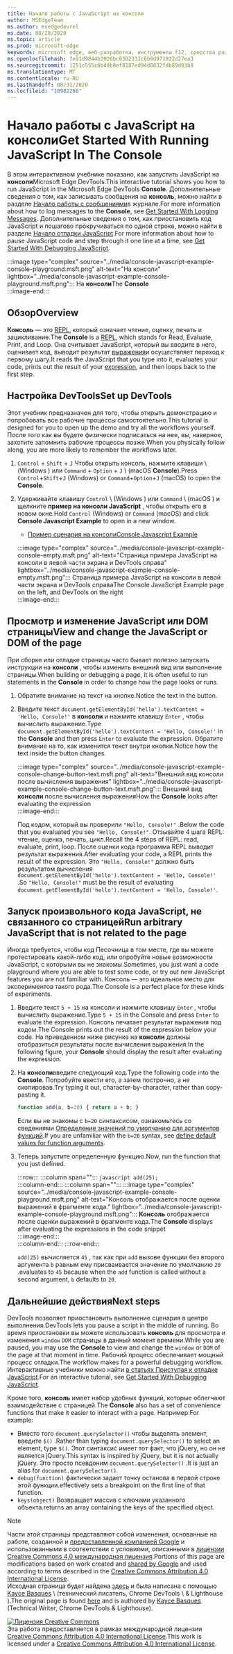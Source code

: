 ```yaml
---
title: Начало работы с JavaScript на консоли
author: MSEdgeTeam
ms.author: msedgedevrel
ms.date: 08/28/2020
ms.topic: article
ms.prod: microsoft-edge
keywords: microsoft edge, веб-разработка, инструменты f12, средства разработчика
ms.openlocfilehash: 7e91d9844b2926bc8302331c6b9d971922d27ea3
ms.sourcegitcommit: 1251c555c6b4db8ef8187ed94d8832fdb89d03b8
ms.translationtype: MT
ms.contentlocale: ru-RU
ms.lasthandoff: 08/31/2020
ms.locfileid: "10982266"
---
```

<!-- Copyright Kayce Basques 

   Licensed under the Apache License, Version 2.0 (the "License");
   you may not use this file except in compliance with the License.
   You may obtain a copy of the License at

       https://www.apache.org/licenses/LICENSE-2.0

   Unless required by applicable law or agreed to in writing, software
   distributed under the License is distributed on an "AS IS" BASIS,
   WITHOUT WARRANTIES OR CONDITIONS OF ANY KIND, either express or implied.
   See the License for the specific language governing permissions and
   limitations under the License.  -->







# <span data-ttu-id="475c5-103">Начало работы с JavaScript на консоли</span><span class="sxs-lookup"><span data-stu-id="475c5-103">Get Started With Running JavaScript In The Console</span></span>   



<span data-ttu-id="475c5-104">В этом интерактивном учебнике показано, как запустить JavaScript на **консоли**Microsoft Edge DevTools.</span><span class="sxs-lookup"><span data-stu-id="475c5-104">This interactive tutorial shows you how to run JavaScript in the Microsoft Edge DevTools **Console**.</span></span>  <span data-ttu-id="475c5-105">Дополнительные сведения о том, как записывать сообщения на **консоль**, можно найти в разделе [Начало работы с сообщениями][DevToolsConsoleLoggingMessages]в журнале.</span><span class="sxs-lookup"><span data-stu-id="475c5-105">For more information about how to log messages to the **Console**, see [Get Started With Logging Messages][DevToolsConsoleLoggingMessages].</span></span>  <span data-ttu-id="475c5-106">Дополнительные сведения о том, как приостановить код JavaScript и пошагово прокручиваться по одной строке, можно найти в разделе [Начало отладки JavaScript][DevToolsJavascriptIndex].</span><span class="sxs-lookup"><span data-stu-id="475c5-106">For more information about how to pause JavaScript code and step through it one line at a time, see [Get Started With Debugging JavaScript][DevToolsJavascriptIndex].</span></span>  

:::image type="complex" source="../media/console-javascript-example-console-playground.msft.png" alt-text="На консоли" lightbox="../media/console-javascript-example-console-playground.msft.png":::
   <span data-ttu-id="475c5-108">На **консоли**</span><span class="sxs-lookup"><span data-stu-id="475c5-108">The **Console**</span></span>  
:::image-end:::  

## <span data-ttu-id="475c5-109">Обзор</span><span class="sxs-lookup"><span data-stu-id="475c5-109">Overview</span></span>   

<span data-ttu-id="475c5-110">**Консоль** — это [REPL][WikiReadEvalPrintLoop], который означает чтение, оценку, печать и зацикливание.</span><span class="sxs-lookup"><span data-stu-id="475c5-110">The **Console** is a [REPL][WikiReadEvalPrintLoop], which stands for Read, Evaluate, Print, and Loop.</span></span>  <span data-ttu-id="475c5-111">Она считывает JavaScript, который вы вводите в него, оценивает код, выводит результат [выражения][2alityExpressionsVersusStatements]и осуществляет переход к первому шагу.</span><span class="sxs-lookup"><span data-stu-id="475c5-111">It reads the JavaScript that you type into it, evaluates your code, prints out the result of your [expression][2alityExpressionsVersusStatements], and then loops back to the first step.</span></span>  

## <span data-ttu-id="475c5-112">Настройка DevTools</span><span class="sxs-lookup"><span data-stu-id="475c5-112">Set up DevTools</span></span>   

<span data-ttu-id="475c5-113">Этот учебник предназначен для того, чтобы открыть демонстрацию и попробовать все рабочие процессы самостоятельно.</span><span class="sxs-lookup"><span data-stu-id="475c5-113">This tutorial is designed for you to open up the demo and try all the workflows yourself.</span></span>  <span data-ttu-id="475c5-114">После того как вы будете физически подписаться на нее, вы, наверное, захотите запомнить рабочие процессы позже.</span><span class="sxs-lookup"><span data-stu-id="475c5-114">When you physically follow along, you are more likely to remember the workflows later.</span></span>

1.  <span data-ttu-id="475c5-115">`Control` + `Shift` + `J` Чтобы открыть консоль, нажмите клавиши \ (Windows \) или `Command` + `Option` + `J` \ (macOS **Console**\).</span><span class="sxs-lookup"><span data-stu-id="475c5-115">Press `Control`+`Shift`+`J` \(Windows\) or `Command`+`Option`+`J` \(macOS\) to open the **Console**.</span></span>  
1.  <span data-ttu-id="475c5-116">Удерживайте клавишу `Control` \ (Windows \) или `Command` \ (macOS \) и щелкните **пример на консоли JavaScript** , чтобы открыть его в новом окне.</span><span class="sxs-lookup"><span data-stu-id="475c5-116">Hold `Control` \(Windows\) or `Command` \(macOS\) and click **Console Javascript Example** to open in a new window.</span></span>  
    
    *   [<span data-ttu-id="475c5-117">Пример сценария на консоли</span><span class="sxs-lookup"><span data-stu-id="475c5-117">Console Javascript Example</span></span>][GlitchConsoleJavascriptExample]  
    
    :::image type="complex" source="../media/console-javascript-example-console-empty.msft.png" alt-text="Страница примера JavaScript на консоли в левой части экрана и DevTools справа" lightbox="../media/console-javascript-example-console-empty.msft.png":::
       <span data-ttu-id="475c5-119">Страница примера JavaScript на консоли в левой части экрана и DevTools справа</span><span class="sxs-lookup"><span data-stu-id="475c5-119">The Console JavaScript Example page on the left, and DevTools on the right</span></span>  
    :::image-end:::  
    
## <span data-ttu-id="475c5-120">Просмотр и изменение JavaScript или DOM страницы</span><span class="sxs-lookup"><span data-stu-id="475c5-120">View and change the JavaScript or DOM of the page</span></span>   

<span data-ttu-id="475c5-121">При сборке или отладке страницы часто бывает полезно запускать инструкции на **консоли** , чтобы изменить внешний вид или выполнение страницы.</span><span class="sxs-lookup"><span data-stu-id="475c5-121">When building or debugging a page, it is often useful to run statements in the **Console** in order to change how the page looks or runs.</span></span>  
    
1.  <span data-ttu-id="475c5-122">Обратите внимание на текст на кнопке.</span><span class="sxs-lookup"><span data-stu-id="475c5-122">Notice the text in the button.</span></span>  
1.  <span data-ttu-id="475c5-123">Введите текст `document.getElementById('hello').textContent = 'Hello, Console!'` в **консоли** и нажмите клавишу `Enter` , чтобы вычислить выражение.</span><span class="sxs-lookup"><span data-stu-id="475c5-123">Type `document.getElementById('hello').textContent = 'Hello, Console!'` in the **Console** and then press `Enter` to evaluate the expression.</span></span>  <span data-ttu-id="475c5-124">Обратите внимание на то, как изменится текст внутри кнопки.</span><span class="sxs-lookup"><span data-stu-id="475c5-124">Notice how the text inside the button changes.</span></span>  
    
    :::image type="complex" source="../media/console-javascript-example-console-change-button-text.msft.png" alt-text="Внешний вид консоли после вычисления выражения" lightbox="../media/console-javascript-example-console-change-button-text.msft.png":::
       <span data-ttu-id="475c5-126">Внешний вид **консоли** после вычисления выражения</span><span class="sxs-lookup"><span data-stu-id="475c5-126">How the **Console** looks after evaluating the expression</span></span>  
    :::image-end:::  
    
    <span data-ttu-id="475c5-127">Под кодом, который вы проверили `"Hello, Console!"` .</span><span class="sxs-lookup"><span data-stu-id="475c5-127">Below the code that you evaluated you see `"Hello, Console!"`.</span></span>  <span data-ttu-id="475c5-128">Отзывайте 4 шага REPL: чтение, оценка, печать, цикл.</span><span class="sxs-lookup"><span data-stu-id="475c5-128">Recall the 4 steps of REPL: read, evaluate, print, loop.</span></span>  <span data-ttu-id="475c5-129">После оценки кода программа REPL выводит результат выражения.</span><span class="sxs-lookup"><span data-stu-id="475c5-129">After evaluating your code, a REPL prints the result of the expression.</span></span>  <span data-ttu-id="475c5-130">Это `"Hello, Console!"` должно быть результатом вычисления `document.getElementById('hello').textContent = 'Hello, Console!'` .</span><span class="sxs-lookup"><span data-stu-id="475c5-130">So `"Hello, Console!"` must be the result of evaluating `document.getElementById('hello').textContent = 'Hello, Console!'`.</span></span>  
    
## <span data-ttu-id="475c5-131">Запуск произвольного кода JavaScript, не связанного со страницей</span><span class="sxs-lookup"><span data-stu-id="475c5-131">Run arbitrary JavaScript that is not related to the page</span></span>   

<span data-ttu-id="475c5-132">Иногда требуется, чтобы код Песочница в том месте, где вы можете протестировать какой-либо код, или опробуйте новые возможности JavaScript, с которыми вы не знакомы.</span><span class="sxs-lookup"><span data-stu-id="475c5-132">Sometimes, you just want a code playground where you are able to test some code, or try out new JavaScript features you are not familiar with.</span></span>  <span data-ttu-id="475c5-133">Консоль — это идеальное место для экспериментов такого рода.</span><span class="sxs-lookup"><span data-stu-id="475c5-133">The Console is a perfect place for these kinds of experiments.</span></span>  

1.  <span data-ttu-id="475c5-134">Введите текст `5 + 15` на консоли и нажмите клавишу `Enter` , чтобы вычислить выражение.</span><span class="sxs-lookup"><span data-stu-id="475c5-134">Type `5 + 15` in the Console and press `Enter` to evaluate the expression.</span></span> <span data-ttu-id="475c5-135">Консоль печатает результат выражения под кодом.</span><span class="sxs-lookup"><span data-stu-id="475c5-135">The Console prints out the result of the expression below your code.</span></span>  <span data-ttu-id="475c5-136">На приведенном ниже рисунке на **консоли** должны отобразиться результаты после вычисления выражения.</span><span class="sxs-lookup"><span data-stu-id="475c5-136">In the following figure, your **Console** should display the result after evaluating the expression.</span></span>  

1.  <span data-ttu-id="475c5-137">На **консоли**введите следующий код.</span><span class="sxs-lookup"><span data-stu-id="475c5-137">Type the following code into the **Console**.</span></span>  <span data-ttu-id="475c5-138">Попробуйте ввести его, а затем построчно, а не скопировав.</span><span class="sxs-lookup"><span data-stu-id="475c5-138">Try typing it out, character-by-character, rather than copy-pasting it.</span></span>  
    
    ```javascript
    function add(a, b=20) { return a + b; }
    ```  
    
    <span data-ttu-id="475c5-139">Если вы не знакомы с `b=20` синтаксисом, ознакомьтесь со сведениями [Определение значений по умолчанию для аргументов функций][Esma6DefaultParameterValues].</span><span class="sxs-lookup"><span data-stu-id="475c5-139">If you are unfamiliar with the `b=20` syntax, see [define default values for function arguments][Esma6DefaultParameterValues].</span></span>  
    
1.  <span data-ttu-id="475c5-140">Теперь запустите определенную функцию.</span><span class="sxs-lookup"><span data-stu-id="475c5-140">Now, run the function that you just defined.</span></span>  
    
    :::row:::
       :::column span="":::
          ```javascript
          add(25);
          ```  
       :::column-end:::
       :::column span="":::
          :::image type="complex" source="../media/console-javascript-example-console-playground.msft.png" alt-text="Консоль отображается после оценки выражений в фрагменте кода." lightbox="../media/console-javascript-example-console-playground.msft.png":::
             <span data-ttu-id="475c5-142">**Консоль** отображается после оценки выражений в фрагменте кода.</span><span class="sxs-lookup"><span data-stu-id="475c5-142">The **Console** displays after evaluating the expressions in the code snippet</span></span>  
          :::image-end:::  
       :::column-end:::
    :::row-end:::
    
    `add(25)` <span data-ttu-id="475c5-143">вычисляется `45` , так как при `add` вызове функции без второго аргумента `b` равным ему присваивается значение по умолчанию `20` .</span><span class="sxs-lookup"><span data-stu-id="475c5-143">evaluates to `45` because when the `add` function is called without a second argument, `b` defaults to `20`.</span></span>  

## <span data-ttu-id="475c5-144">Дальнейшие действия</span><span class="sxs-lookup"><span data-stu-id="475c5-144">Next steps</span></span>   

<!--See [Run JavaScript][DevToolsConsoleReference] to explore more features related to running JavaScript in the Console.  -->  

<!--todo: add console reference (run javascript) section when available  -->  

<span data-ttu-id="475c5-145">DevTools позволяет приостановить выполнение сценария в центре выполнения.</span><span class="sxs-lookup"><span data-stu-id="475c5-145">DevTools lets you pause a script in the middle of running.</span></span>  <span data-ttu-id="475c5-146">Во время приостановки вы можете использовать **консоль** для просмотра и изменения `window` `DOM` страницы в данный момент времени.</span><span class="sxs-lookup"><span data-stu-id="475c5-146">While you are paused, you may use the **Console** to view and change the `window` or `DOM` of the page at that moment in time.</span></span>  <span data-ttu-id="475c5-147">Рабочий процесс обеспечивает мощный процесс отладки.</span><span class="sxs-lookup"><span data-stu-id="475c5-147">The workflow makes for a powerful debugging workflow.</span></span>  <span data-ttu-id="475c5-148">Интерактивные учебники можно найти [в статьях Приступая к отладке JavaScript][DevToolsJavascriptIndex].</span><span class="sxs-lookup"><span data-stu-id="475c5-148">For an interactive tutorial, see [Get Started With Debugging JavaScript][DevToolsJavascriptIndex].</span></span>  

<span data-ttu-id="475c5-149">Кроме того, **консоль** имеет набор удобных функций, которые облегчают взаимодействие с страницей.</span><span class="sxs-lookup"><span data-stu-id="475c5-149">The **Console** also has a set of convenience functions that make it easier to interact with a page.</span></span>  <span data-ttu-id="475c5-150">Например:</span><span class="sxs-lookup"><span data-stu-id="475c5-150">For example:</span></span>  

*   <span data-ttu-id="475c5-151">Вместо того `document.querySelector()` чтобы выделять элемент, введите `$()` .</span><span class="sxs-lookup"><span data-stu-id="475c5-151">Rather than typing `document.querySelector()` to select an element, type `$()`.</span></span>  <span data-ttu-id="475c5-152">Этот синтаксис имеет тот факт, что jQuery, но он не является jQuery.</span><span class="sxs-lookup"><span data-stu-id="475c5-152">This syntax is inspired by jQuery, but it is not actually jQuery.</span></span>  <span data-ttu-id="475c5-153">Это просто псевдоним `document.querySelector()` .</span><span class="sxs-lookup"><span data-stu-id="475c5-153">It is just an alias for `document.querySelector()`.</span></span>  
*   `debug(function)` <span data-ttu-id="475c5-154">фактически задает точку останова в первой строке этой функции.</span><span class="sxs-lookup"><span data-stu-id="475c5-154">effectively sets a breakpoint on the first line of that function.</span></span>  
*   `keys(object)` <span data-ttu-id="475c5-155">Возвращает массив с ключами указанного объекта.</span><span class="sxs-lookup"><span data-stu-id="475c5-155">returns an array containing the keys of the specified object.</span></span>  

<!--See [Console Utilities API Reference][DevToolsConsoleUtilities] to explore all the convenience functions.  -->  

<!--todo: add console utilities api reference section when available  -->  

 



<!-- links -->  

[DevToolsConsoleLoggingMessages]: ./log.md "Начало работы с сообщениями в журнале на консоли | Документы Microsoft"  
[DevToolsConsoleReference]: ./reference.md#run-javascript "Справочник по консоли | Документы Microsoft"  
[DevToolsConsoleUtilities]: ./utilities.md "Справочник по API служебных программ для консоли | Документы Microsoft"  
[DevToolsJavascriptIndex]: ../javascript/index.md "Начало работы с отладкой JavaScript в Microsoft Edge DevTools"  

[2alityExpressionsVersusStatements]: https://2ality.com/2012/09/expressions-vs-statements.html "Выражения и операторы в JavaScript"  

[Esma6DefaultParameterValues]: https://es6-features.org/index#DefaultParameterValues "Значения параметров по умолчанию — обработка расширенных параметров-ECMAScript 6 — новые возможности: Общие сведения о сравнении &"  

[GlitchConsoleJavascriptExample]: https://microsoft-edge-chromium-devtools.glitch.me/static/console/javascript/index.html "Пример кода JavaScript на консоли | Цепь"  

[WikiReadEvalPrintLoop]: https://en.wikipedia.org/wiki/Read–eval–print_loop "Read – eval — цикл печати — Википедии"  

> [!NOTE]
> <span data-ttu-id="475c5-164">Части этой страницы представляют собой изменения, основанные на работе, созданной и [предоставленной компанией Google][GoogleSitePolicies] и использованными в соответствии с условиями, описанными в [лицензии Creative Commons 4,0 международная лицензия][CCA4IL].</span><span class="sxs-lookup"><span data-stu-id="475c5-164">Portions of this page are modifications based on work created and [shared by Google][GoogleSitePolicies] and used according to terms described in the [Creative Commons Attribution 4.0 International License][CCA4IL].</span></span>  
> <span data-ttu-id="475c5-165">Исходная страница будет найдена [здесь](https://developers.google.com/web/tools/chrome-devtools/console/javascript) и была написана с помощью [Kayce Basques][KayceBasques] \ (технический писатель, Chrome DevTools \ & Lighthouse \).</span><span class="sxs-lookup"><span data-stu-id="475c5-165">The original page is found [here](https://developers.google.com/web/tools/chrome-devtools/console/javascript) and is authored by [Kayce Basques][KayceBasques] \(Technical Writer, Chrome DevTools \& Lighthouse\).</span></span>  

[![Лицензия Creative Commons][CCby4Image]][CCA4IL]  
<span data-ttu-id="475c5-167">Эта работа предоставляется в рамках международной лицензии [Creative Commons Attribution 4.0 International License][CCA4IL].</span><span class="sxs-lookup"><span data-stu-id="475c5-167">This work is licensed under a [Creative Commons Attribution 4.0 International License][CCA4IL].</span></span>  

[CCA4IL]: https://creativecommons.org/licenses/by/4.0  
[CCby4Image]: https://i.creativecommons.org/l/by/4.0/88x31.png  
[GoogleSitePolicies]: https://developers.google.com/terms/site-policies  
[KayceBasques]: https://developers.google.com/web/resources/contributors/kaycebasques  

